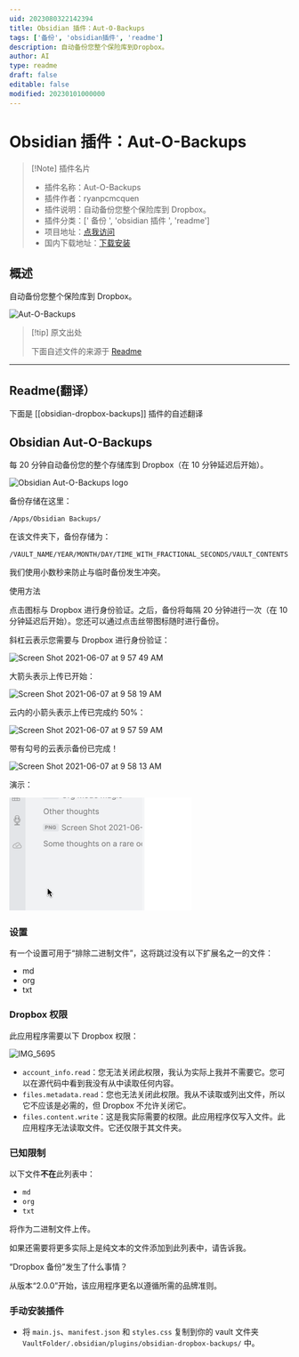 ```yaml
---
uid: 2023080322142394
title: Obsidian 插件：Aut-O-Backups
tags: ['备份', 'obsidian插件', 'readme']
description: 自动备份您整个保险库到Dropbox。
author: AI
type: readme
draft: false
editable: false
modified: 20230101000000
---
```


# Obsidian 插件：Aut-O-Backups

> [!Note] 插件名片
> - 插件名称：Aut-O-Backups
> - 插件作者：ryanpcmcquen
> - 插件说明：自动备份您整个保险库到 Dropbox。
> - 插件分类：[' 备份 ', 'obsidian 插件 ', 'readme']
> - 项目地址：[点我访问](https://github.com/ryanpcmcquen/obsidian-dropbox-backups)
> - 国内下载地址：[下载安装](https://pkmer.cn/products/plugin/pluginMarket/?obsidian-dropbox-backups)

## 概述

自动备份您整个保险库到 Dropbox。

![Aut-O-Backups](https://cdn.pkmer.cn/covers/obsidian-dropbox-backups.gif!pkmer)

> [!tip] 原文出处
>
>下面自述文件的来源于 [Readme](https://ghproxy.net/https://raw.githubusercontent.com/ryanpcmcquen/obsidian-dropbox-backups/master/README.md)
>

---

## Readme(翻译）

下面是 [[obsidian-dropbox-backups]] 插件的自述翻译

## Obsidian Aut-O-Backups

每 20 分钟自动备份您的整个存储库到 Dropbox（在 10 分钟延迟后开始）。

![Obsidian Aut-O-Backups logo](Aut-O-Backups_256x256.png)

备份存储在这里：

```
/Apps/Obsidian Backups/
```

在该文件夹下，备份存储为：

```
/VAULT_NAME/YEAR/MONTH/DAY/TIME_WITH_FRACTIONAL_SECONDS/VAULT_CONTENTS
```

我们使用小数秒来防止与临时备份发生冲突。

使用方法

点击图标与 Dropbox 进行身份验证。之后，备份将每隔 20 分钟进行一次（在 10 分钟延迟后开始）。您还可以通过点击丝带图标随时进行备份。

斜杠云表示您需要与 Dropbox 进行身份验证：

<img width="222" alt="Screen Shot 2021-06-07 at 9 57 49 AM" src="https://user-images.githubusercontent.com/772937/121060384-68e7f600-c777-11eb-98df-093799e28eca.png">

大箭头表示上传已开始：

<img width="353" alt="Screen Shot 2021-06-07 at 9 58 19 AM" src="https://user-images.githubusercontent.com/772937/121060390-6ab1b980-c777-11eb-8663-86d53f6ad893.png">

云内的小箭头表示上传已完成约 50%：

<img width="362" alt="Screen Shot 2021-06-07 at 9 57 59 AM" src="https://user-images.githubusercontent.com/772937/121060385-69808c80-c777-11eb-9251-e6e2a92ddb72.png">

带有勾号的云表示备份已完成！

<img width="351" alt="Screen Shot 2021-06-07 at 9 58 13 AM" src="https://user-images.githubusercontent.com/772937/121060387-6a192300-c777-11eb-83de-a6c71c8b71af.png">

演示：

![Demo](https://github.com/ryanpcmcquen/obsidian-dropbox-backups/raw/master/obsidian-dropbox-backups-demo-v2.gif)

### 设置

有一个设置可用于“排除二进制文件”，这将跳过没有以下扩展名之一的文件：

- md
- org
- txt

### Dropbox 权限

此应用程序需要以下 Dropbox 权限：

![IMG_5695](https://user-images.githubusercontent.com/772937/119743485-dbcfa380-be3e-11eb-9872-ffae4c4fa02c.png)

- `account_info.read`：您无法关闭此权限，我认为实际上我并不需要它。您可以在源代码中看到我没有从中读取任何内容。
- `files.metadata.read`：您也无法关闭此权限。我从不读取或列出文件，所以它不应该是必需的，但 Dropbox 不允许关闭它。
- `files.content.write`：这是我实际需要的权限。此应用程序仅写入文件。此应用程序无法读取文件。它还仅限于其文件夹。

### 已知限制

以下文件**不在**此列表中：

- `md`
- `org`
- `txt`

将作为二进制文件上传。

如果还需要将更多实际上是纯文本的文件添加到此列表中，请告诉我。

“Dropbox 备份”发生了什么事情？

从版本“2.0.0”开始，该应用程序更名以遵循所需的品牌准则。

### 手动安装插件

- 将 `main.js`、`manifest.json` 和 `styles.css` 复制到你的 vault 文件夹 `VaultFolder/.obsidian/plugins/obsidian-dropbox-backups/` 中。



